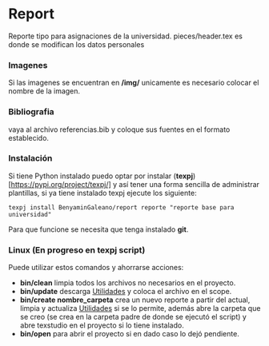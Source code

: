 # Report
Reporte tipo para asignaciones de la universidad. pieces/header.tex es donde se modifican los datos personales

### Imagenes
Si las imagenes se encuentran en **/img/** unicamente es necesario colocar el nombre de la imagen.

### Bibliografia
vaya al archivo referencias.bib y coloque sus fuentes en el formato establecido.

### Instalación
Si tiene Python instalado puedo optar por instalar (**texpj**)[https://pypi.org/project/texpj/] y así tener una forma sencilla de administrar
plantillas, si ya tiene instalado texpj ejecute los siguiente:

```
texpj install BenyaminGaleano/report reporte "reporte base para universidad"
```

Para que funcione se necesita que tenga instalado **git**.

### Linux (En progreso en texpj script)
Puede utilizar estos comandos y ahorrarse acciones:
- **bin/clean** limpia todos los archivos no necesarios en el proyecto.
- **bin/update** descarga [Utilidades](https://github.com/BenyaminGaleano/utilidades.git) y coloca el archivo en el scope.
- **bin/create nombre_carpeta** crea un nuevo reporte a partir del actual, limpia y actualiza [Utilidades](https://github.com/BenyaminGaleano/utilidades.git) si se lo permite, además abre la carpeta que se creo (se crea en la carpeta padre de donde se ejecutó el script) y abre texstudio en el proyecto si lo tiene instalado.
- **bin/open** para abrir el proyecto si en dado caso lo dejó pendiente.





